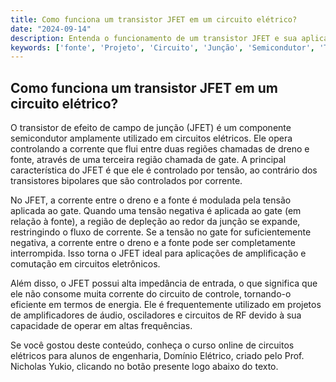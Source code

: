 ```yaml
---
title: Como funciona um transistor JFET em um circuito elétrico?
date: "2024-09-14"
description: Entenda o funcionamento de um transistor JFET e sua aplicação em circuitos elétricos.
keywords: ['fonte', 'Projeto', 'Circuito', 'Junção', 'Semicondutor', 'Transistor', 'JFET']
---
```


## Como funciona um transistor JFET em um circuito elétrico?

O transistor de efeito de campo de junção (JFET) é um componente semicondutor amplamente utilizado em circuitos elétricos. Ele opera controlando a corrente que flui entre duas regiões chamadas de dreno e fonte, através de uma terceira região chamada de gate. A principal característica do JFET é que ele é controlado por tensão, ao contrário dos transistores bipolares que são controlados por corrente.

No JFET, a corrente entre o dreno e a fonte é modulada pela tensão aplicada ao gate. Quando uma tensão negativa é aplicada ao gate (em relação à fonte), a região de depleção ao redor da junção se expande, restringindo o fluxo de corrente. Se a tensão no gate for suficientemente negativa, a corrente entre o dreno e a fonte pode ser completamente interrompida. Isso torna o JFET ideal para aplicações de amplificação e comutação em circuitos eletrônicos.

Além disso, o JFET possui alta impedância de entrada, o que significa que ele não consome muita corrente do circuito de controle, tornando-o eficiente em termos de energia. Ele é frequentemente utilizado em projetos de amplificadores de áudio, osciladores e circuitos de RF devido à sua capacidade de operar em altas frequências.

Se você gostou deste conteúdo, conheça o curso online de circuitos elétricos para alunos de engenharia, Domínio Elétrico, criado pelo Prof. Nicholas Yukio, clicando no botão presente logo abaixo do texto.